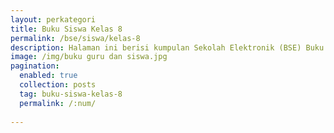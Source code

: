 ```yaml
---
layout: perkategori
title: Buku Siswa Kelas 8
permalink: /bse/siswa/kelas-8
description: Halaman ini berisi kumpulan Sekolah Elektronik (BSE) Buku Siswa Satuan Pendidikan SMP Kelas 8.
image: /img/buku guru dan siswa.jpg
pagination: 
  enabled: true
  collection: posts
  tag: buku-siswa-kelas-8
  permalink: /:num/
  
---
```

